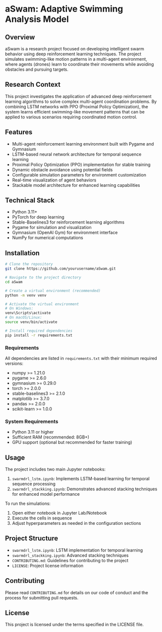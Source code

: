 # aSwam: Adaptive Swimming Analysis Model

## Overview
aSwam is a research project focused on developing intelligent swarm behavior using deep reinforcement learning techniques. The project simulates swimming-like motion patterns in a multi-agent environment, where agents (drones) learn to coordinate their movements while avoiding obstacles and pursuing targets.

## Research Context
This project investigates the application of advanced deep reinforcement learning algorithms to solve complex multi-agent coordination problems. By combining LSTM networks with PPO (Proximal Policy Optimization), the system learns efficient swimming-like movement patterns that can be applied to various scenarios requiring coordinated motion control.

## Features
- Multi-agent reinforcement learning environment built with Pygame and Gymnasium
- LSTM-based neural network architecture for temporal sequence learning
- Proximal Policy Optimization (PPO) implementation for stable training
- Dynamic obstacle avoidance using potential fields
- Configurable simulation parameters for environment customization
- Real-time visualization of agent behaviors
- Stackable model architecture for enhanced learning capabilities

## Technical Stack
- Python 3.11+
- PyTorch for deep learning
- Stable-Baselines3 for reinforcement learning algorithms
- Pygame for simulation and visualization
- Gymnasium (OpenAI Gym) for environment interface
- NumPy for numerical computations

## Installation
```bash
# Clone the repository
git clone https://github.com/yourusername/aSwam.git

# Navigate to the project directory
cd aSwam

# Create a virtual environment (recommended)
python -m venv venv

# Activate the virtual environment
# On Windows:
venv\Scripts\activate
# On macOS/Linux:
source venv/bin/activate

# Install required dependencies
pip install -r requirements.txt
```

### Requirements
All dependencies are listed in `requirements.txt` with their minimum required versions:
- numpy >= 1.21.0
- pygame >= 2.6.0
- gymnasium >= 0.29.0
- torch >= 2.0.0
- stable-baselines3 >= 2.1.0
- matplotlib >= 3.7.0
- pandas >= 2.0.0
- scikit-learn >= 1.0.0

### System Requirements
- Python 3.11 or higher
- Sufficient RAM (recommended: 8GB+)
- GPU support (optional but recommended for faster training)

## Usage
The project includes two main Jupyter notebooks:
1. `swarmdrl_lstm.ipynb`: Implements LSTM-based learning for temporal sequence processing
2. `swarmdrl_stackking.ipynb`: Demonstrates advanced stacking techniques for enhanced model performance

To run the simulations:
1. Open either notebook in Jupyter Lab/Notebook
2. Execute the cells in sequence
3. Adjust hyperparameters as needed in the configuration sections

## Project Structure
- `swarmdrl_lstm.ipynb`: LSTM implementation for temporal learning
- `swarmdrl_stackking.ipynb`: Advanced stacking techniques
- `CONTRIBUTING.md`: Guidelines for contributing to the project
- `LICENSE`: Project license information

## Contributing
Please read `CONTRIBUTING.md` for details on our code of conduct and the process for submitting pull requests.

## License
This project is licensed under the terms specified in the LICENSE file.